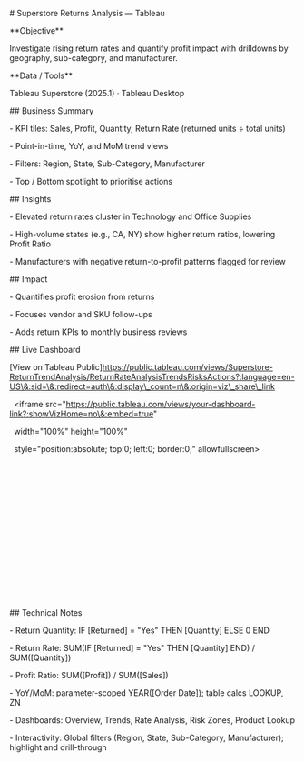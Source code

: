\# Superstore Returns Analysis — Tableau



\*\*Objective\*\*  

Investigate rising return rates and quantify profit impact with drilldowns by geography, sub-category, and manufacturer.



\*\*Data / Tools\*\*  

Tableau Superstore (2025.1) · Tableau Desktop



\## Business Summary

\- KPI tiles: Sales, Profit, Quantity, Return Rate (returned units ÷ total units)

\- Point-in-time, YoY, and MoM trend views

\- Filters: Region, State, Sub-Category, Manufacturer

\- Top / Bottom spotlight to prioritise actions



\## Insights

\- Elevated return rates cluster in Technology and Office Supplies

\- High-volume states (e.g., CA, NY) show higher return ratios, lowering Profit Ratio

\- Manufacturers with negative return-to-profit patterns flagged for review



\## Impact

\- Quantifies profit erosion from returns  

\- Focuses vendor and SKU follow-ups  

\- Adds return KPIs to monthly business reviews  



\## Live Dashboard

\[View on Tableau Public]https://public.tableau.com/views/Superstore-ReturnTrendAnalysis/ReturnRateAnalysisTrendsRisksActions?:language=en-US\&:sid=\&:redirect=auth\&:display\_count=n\&:origin=viz\_share\_link



<div style="position: relative; height: 0; padding-bottom: 70%;">

&nbsp; <iframe src="https://public.tableau.com/views/your-dashboard-link?:showVizHome=no\&:embed=true"

&nbsp;         width="100%" height="100%"

&nbsp;         style="position:absolute; top:0; left:0; border:0;" allowfullscreen></iframe>

</div>



\## Technical Notes

\- Return Quantity: IF \[Returned] = "Yes" THEN \[Quantity] ELSE 0 END  

\- Return Rate: SUM(IF \[Returned] = "Yes" THEN \[Quantity] END) / SUM(\[Quantity])  

\- Profit Ratio: SUM(\[Profit]) / SUM(\[Sales])  

\- YoY/MoM: parameter-scoped YEAR(\[Order Date]); table calcs LOOKUP, ZN  

\- Dashboards: Overview, Trends, Rate Analysis, Risk Zones, Product Lookup  

\- Interactivity: Global filters (Region, State, Sub-Category, Manufacturer); highlight and drill-through  



